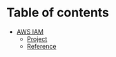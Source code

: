 # Table of contents

* [AWS IAM](README.md)
  * [Project](aws-iam/project.md)
  * [Reference](aws-iam/reference.md)
